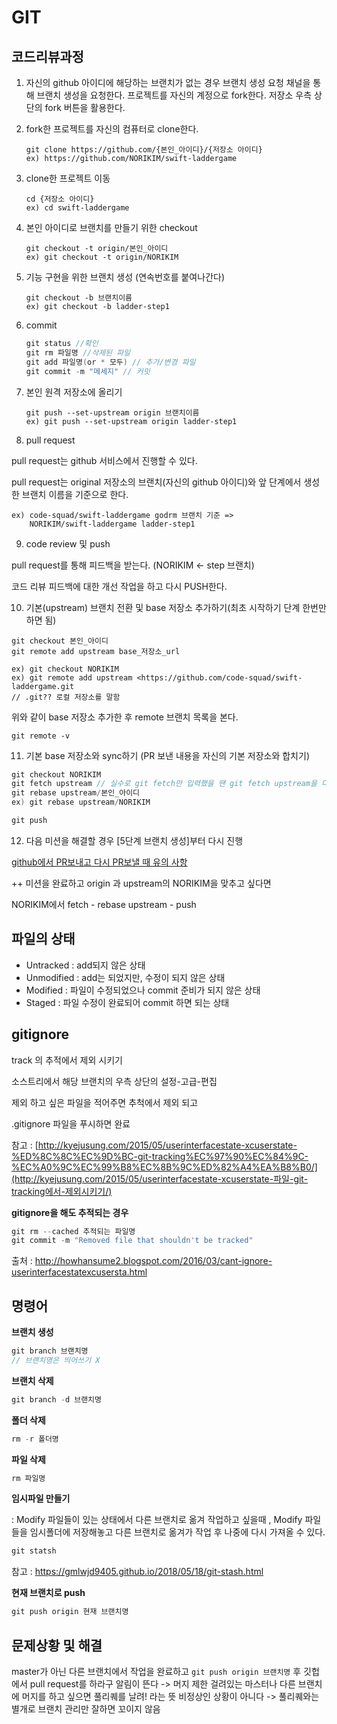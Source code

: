 # GIT



## 코드리뷰과정

1. 자신의 github 아이디에 해당하는 브랜치가 없는 경우 브랜치 생성 요청 채널을 통해 브랜치 생성을 요청한다. 프로젝트를 자신의 계정으로 fork한다. 저장소 우측 상단의 fork 버튼을 활용한다.

2. fork한 프로젝트를 자신의 컴퓨터로 clone한다.

   ```
   git clone https://github.com/{본인_아이디}/{저장소 아이디} 
   ex) https://github.com/NORIKIM/swift-laddergame
   ```

3. clone한 프로젝트 이동

   ```
   cd {저장소 아이디}
   ex) cd swift-laddergame
   ```

4. 본인 아이디로 브랜치를 만들기 위한 checkout

   ```
   git checkout -t origin/본인_아이디
   ex) git checkout -t origin/NORIKIM
   ```

5. 기능 구현을 위한 브랜치 생성 (연속번호를 붙여나간다)

   ```
   git checkout -b 브랜치이름
   ex) git checkout -b ladder-step1
   ```

6. commit

   ```swift
   git status //확인
   git rm 파일명 //삭제된 파일
   git add 파일명(or * 모두) // 추가/변경 파일
   git commit -m "메세지" // 커밋
   ```

7. 본인 원격 저장소에 올리기

   ```
   git push --set-upstream origin 브랜치이름
   ex) git push --set-upstream origin ladder-step1
   ```

8. pull request

pull request는 github 서비스에서 진행할 수 있다.

pull request는 original 저장소의 브랜치(자신의 github 아이디)와 앞 단계에서 생성한 브랜치 이름을 기준으로 한다.

```
ex) code-squad/swift-laddergame godrm 브랜치 기준 =>
    NORIKIM/swift-laddergame ladder-step1
```

9. code review 및 push

pull request를 통해 피드백을 받는다. (NORIKIM ← step 브랜치)

코드 리뷰 피드백에 대한 개선 작업을 하고 다시 PUSH한다.

10. 기본(upstream) 브랜치 전환 및 base 저장소 추가하기(최초 시작하기 단계 한번만 하면 됨)

```
git checkout 본인_아이디
git remote add upstream base_저장소_url

ex) git checkout NORIKIM
ex) git remote add upstream <https://github.com/code-squad/swift-laddergame.git
// .git?? 로컬 저장소를 말함
```

위와 같이 base 저장소 추가한 후 remote 브랜치 목록을 본다.

```
git remote -v
```

11. 기본 base 저장소와 sync하기 (PR 보낸 내용을 자신의 기본 저장소와 합치기)

```swift
git checkout NORIKIM
git fetch upstream // 실수로 git fetch만 입력했을 땐 git fetch upstream을 다시 입력해주면 됨
git rebase upstream/본인_아이디
ex) git rebase upstream/NORIKIM

git push
```

12. 다음 미션을 해결할 경우 [5단계 브랜치 생성]부터 다시 진행

[github에서 PR보내고 다시 PR보낼 때 유의 사항](https://youtu.be/CbLNbCUsh5c)

++ 미션을 완료하고 origin 과 upstream의 NORIKIM을 맞추고 싶다면

NORIKIM에서  fetch - rebase upstream -  push

## 파일의 상태

- Untracked : add되지 않은 상태
- Unmodified : add는 되었지만, 수정이 되지 않은 상태
- Modified : 파일이 수정되었으나 commit 준비가 되지 않은 상태
- Staged : 파일 수정이 완료되어 commit 하면 되는 상태

## gitignore

track 의 추적에서 제외 시키기

소스트리에서 해당 브랜치의 우측 상단의 설정-고급-편집

제외 하고 싶은 파일을 적어주면 추척에서 제외 되고

.gitignore 파일을 푸시하면 완료

참고 : [http://kyejusung.com/2015/05/userinterfacestate-xcuserstate-%ED%8C%8C%EC%9D%BC-git-tracking%EC%97%90%EC%84%9C-%EC%A0%9C%EC%99%B8%EC%8B%9C%ED%82%A4%EA%B8%B0/](http://kyejusung.com/2015/05/userinterfacestate-xcuserstate-파일-git-tracking에서-제외시키기/)



**gitignore을 해도 추적되는 경우**

```swift
git rm --cached 추적되는 파일명
git commit -m "Removed file that shouldn't be tracked"
```

출처 : http://howhansume2.blogspot.com/2016/03/cant-ignore-userinterfacestatexcusersta.html



## 명령어

**브랜치 생성**

```swift
git branch 브랜치명
// 브랜치명은 띄어쓰기 X
```

**브랜치 삭제**

```swift
git branch -d 브랜치명
```

**폴더 삭제**

```swift
rm -r 폴더명
```

**파일 삭제**

```swift
rm 파일명
```

**임시파일 만들기**

: Modify 파일들이 있는 상태에서 다른 브랜치로 옮겨 작업하고 싶을때 , Modify 파일들을 임시폴더에 저장해놓고 다른 브랜치로 옮겨가 작업 후 나중에 다시 가져올 수 있다.

```swift
git statsh
```

참고 : https://gmlwjd9405.github.io/2018/05/18/git-stash.html

**현재 브랜치로 push**

```swift
git push origin 현재 브랜치명
```



## 문제상황 및 해결

master가 아닌 다른 브랜치에서 작업을 완료하고 `git push origin 브랜치명` 후 깃헙에서 pull request를 하라구 알림이 뜬다 -> 머지 제한 걸려있는 마스터나 다른 브랜치에 머지를 하고 싶으면 풀리퀘를 날려! 라는 뜻 비정상인 상황이 아니다 -> 풀리퀘와는 별개로 브랜치 관리만 잘하면 꼬이지 않음


